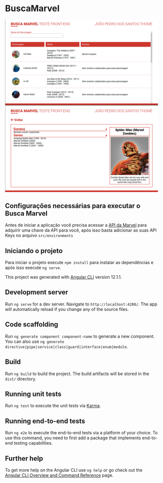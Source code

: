 # BuscaMarvel

![Imagem 1 do aplicativo](preview-1.png)
![Imagem 2 do aplicativo](preview-2.png)

## Configurações necessárias para executar o Busca Marvel

Antes de iniciar a aplicação você precisa acessar a [API da Marvel](https://developer.marvel.com/) para adquirir uma chave da API para você, após isso basta adicionar as suas API Keys no arquivo `src/environments`

## Iniciando o projeto

Para iniciar o projeto execute `npm install` para instalar as dependências e após isso execute `ng serve`.

This project was generated with [Angular CLI](https://github.com/angular/angular-cli) version 12.1.1.

## Development server

Run `ng serve` for a dev server. Navigate to `http://localhost:4200/`. The app will automatically reload if you change any of the source files.

## Code scaffolding

Run `ng generate component component-name` to generate a new component. You can also use `ng generate directive|pipe|service|class|guard|interface|enum|module`.

## Build

Run `ng build` to build the project. The build artifacts will be stored in the `dist/` directory.

## Running unit tests

Run `ng test` to execute the unit tests via [Karma](https://karma-runner.github.io).

## Running end-to-end tests

Run `ng e2e` to execute the end-to-end tests via a platform of your choice. To use this command, you need to first add a package that implements end-to-end testing capabilities.

## Further help

To get more help on the Angular CLI use `ng help` or go check out the [Angular CLI Overview and Command Reference](https://angular.io/cli) page.
